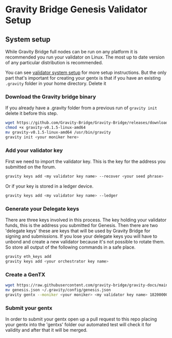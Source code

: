 # Gravity Bridge Genesis Validator Setup

## System setup

While Gravity Bridge full nodes can be run on any platform it is recommended you run your validator on Linux. The most up to date version of any particular distribution is recommended.

You can see [validator system setup]() for more setup instructions. But the only part that's important for creating your gentx is that if you have an existing `.gravity` folder in your home directory.
Delete it

### Download the Gravity bridge binary

If you already have a .gravity folder from a previous run of `gravity init` delete it before this step.

```bash
wget https://github.com/Gravity-Bridge/Gravity-Bridge/releases/download/v1.0.0/gravity-v0.1.5-linux-amd64
chmod +x gravity-v0.1.5-linux-amd64
mv gravity-v0.1.5-linux-amd64 /usr/bin/gravity
gravity init <your moniker here>
```

### Add your validator key

First we need to import the validator key. This is the key for the address you submitted on the forum.

```bash
gravity keys add <my validator key name> --recover <your seed phrase>
```

Or if your key is stored in a ledger device.

```bash
gravity keys add <my validator key name> --ledger
```

### Generate your Delegate keys

There are three keys involved in this process. The key holding your validator funds, this is the address you submitted for Genesis. Then there are
two 'delegate keys' these are keys that will be used by Gravity Bridge for signing and submissions. If you lose your delegate keys you will have to
unbond and create a new validator because it's not possible to rotate them. So store all output of the following commands in a safe place.

```bash
gravity eth_keys add
gravity keys add <your orchestrator key name>
```

### Create a GenTX

```bash
wget https://raw.githubusercontent.com/gravity-bridge/gravity-docs/main/genesis.json
mv genesis.json ~/.gravity/config/genesis.json
gravity gentx --moniker <your moniker> <my validator key name> 182000000000ugraviton <orchestrator eth address> <orchestrator address> --chain-id=gravity-bridge-test1
```

### Submit your gentx

In order to submit your gentx open up a pull request to this repo placing your gentx into the 'gentxs' folder
our automated test will check it for validity and after that it will be merged.
